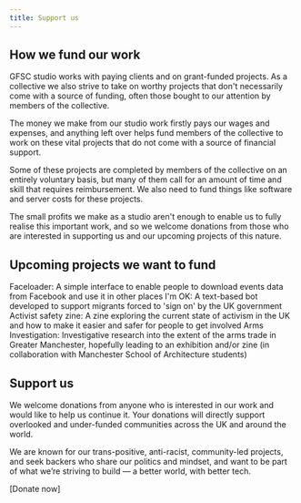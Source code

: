 ```yaml
---
title: Support us
---
```


## How we fund our work

GFSC studio works with paying clients and on grant-funded projects. As a collective we also strive to take on worthy projects that don't necessarily come with a source of funding, often those bought to our attention by members of the collective.

The money we make from our studio work firstly pays our wages and expenses, and anything left over helps fund members of the collective to work on these vital projects that do not come with a source of financial support.

Some of these projects are completed by members of the collective on an entirely voluntary basis, but many of them call for an amount of time and skill that requires reimbursement. We also need to fund things like software and server costs for these projects. 

The small profits we make as a studio aren't enough to enable us to fully realise this important work, and so we welcome donations from those who are interested in supporting us and our upcoming projects of this nature.

## Upcoming projects we want to fund

Faceloader: A simple interface to enable people to download events data from Facebook and use it in other places
I'm OK: A text-based bot developed to support migrants forced to 'sign on' by the UK government
Activist safety zine: A zine exploring the current state of activism in the UK and how to make it easier and safer for people to get involved
Arms Investigation: Investigative research into the extent of the arms trade in Greater Manchester, hopefully leading to an exhibition and/or zine (in collaboration with Manchester School of Architecture students)

## Support us

We welcome donations from anyone who is interested in our work and would like to help us continue it. Your donations will directly support overlooked and under-funded communities across the UK and around the world.

We are known for our trans-positive, anti-racist, community-led projects, and seek backers who share our politics and mindset, and want to be part of what we’re striving to build — a better world, with better tech.

[Donate now]
